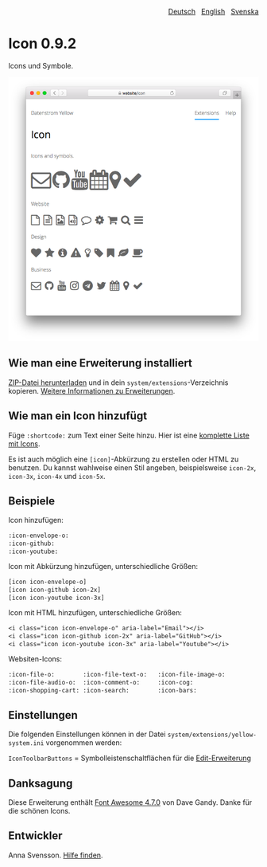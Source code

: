 <p align="right"><a href="README-de.md">Deutsch</a> &nbsp; <a href="README.md">English</a> &nbsp; <a href="README-sv.md">Svenska</a></p>

# Icon 0.9.2

Icons und Symbole.

![Bildschirmfoto](SCREENSHOT.png)

## Wie man eine Erweiterung installiert

[ZIP-Datei herunterladen](https://github.com/annaesvensson/yellow-icon/archive/refs/heads/main.zip) und in dein `system/extensions`-Verzeichnis kopieren. [Weitere Informationen zu Erweiterungen](https://github.com/annaesvensson/yellow-update/tree/main/README-de.md).

## Wie man ein Icon hinzufügt

Füge `:shortcode:` zum Text einer Seite hinzu. Hier ist eine [komplette Liste mit Icons](https://fontawesome.com/icons).

Es ist auch möglich eine `[icon]`-Abkürzung zu erstellen oder HTML zu benutzen. Du kannst wahlweise einen Stil angeben, beispielsweise `icon-2x`, `icon-3x`, `icon-4x` und `icon-5x`.

## Beispiele

Icon hinzufügen:

    :icon-envelope-o:
    :icon-github:
    :icon-youtube:

Icon mit Abkürzung hinzufügen, unterschiedliche Größen:

    [icon icon-envelope-o]
    [icon icon-github icon-2x]
    [icon icon-youtube icon-3x]
    
Icon mit HTML hinzufügen, unterschiedliche Größen:

    <i class="icon icon-envelope-o" aria-label="Email"></i>
    <i class="icon icon-github icon-2x" aria-label="GitHub"></i>
    <i class="icon icon-youtube icon-3x" aria-label="Youtube"></i>

Websiten-Icons:

    :icon-file-o:        :icon-file-text-o:   :icon-file-image-o:
    :icon-file-audio-o:  :icon-comment-o:     :icon-cog:
    :icon-shopping-cart: :icon-search:        :icon-bars:

## Einstellungen

Die folgenden Einstellungen können in der Datei `system/extensions/yellow-system.ini` vorgenommen werden:

`IconToolbarButtons` = Symbolleistenschaltflächen für die [Edit-Erweiterung](https://github.com/annaesvensson/yellow-edit/tree/main/README-de.md)  

## Danksagung

Diese Erweiterung enthält [Font Awesome 4.7.0](https://github.com/FortAwesome/Font-Awesome) von Dave Gandy. Danke für die schönen Icons.

## Entwickler

Anna Svensson. [Hilfe finden](https://datenstrom.se/de/yellow/help/).
